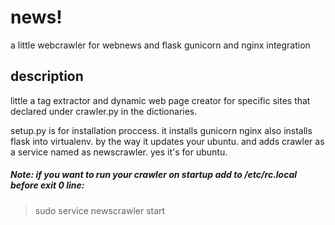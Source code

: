 # news!
a little webcrawler for webnews and flask gunicorn and nginx integration

## description
little a tag extractor and dynamic web page creator for specific sites that declared under crawler.py in the dictionaries. 

setup.py is for installation proccess. it installs gunicorn nginx also installs flask into virtualenv. by the way it updates your ubuntu. and adds crawler as a service named as newscrawler. yes it's for ubuntu.

##### Note: if you want to run your crawler on startup add to /etc/rc.local before exit 0 line:
>sudo service newscrawler start
